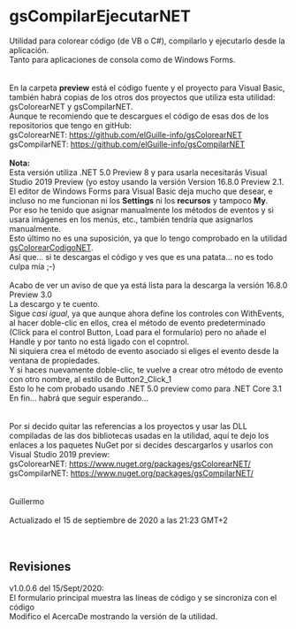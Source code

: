 # gsCompilarEjecutarNET
Utilidad para colorear código (de VB o C#), compilarlo y ejecutarlo desde la aplicación.<br>
Tanto para aplicaciones de consola como de Windows Forms.<br>
<br>
<br>
En la carpeta <b>preview</b> está el código fuente y el proyecto para Visual Basic, también habrá copias de los otros dos proyectos que utiliza esta utilidad:<br>
gsColorearNET y gsCompilarNET.<br>
Aunque te recomiendo que te descargues el código de esas dos de los repositorios que tengo en gitHub:<br>
gsColorearNET: https://github.com/elGuille-info/gsColorearNET<br>
gsCompilarNET: https://github.com/elGuille-info/gsCompilarNET<br>
<br>
<b>Nota:</b><br>
Esta versión utiliza .NET 5.0 Preview 8 y para usarla necesitarás Visual Studio 2019 Preview (yo estoy usando la versión Version 16.8.0 Preview 2.1.<br>
El editor de Windows Forms para Visual Basic deja mucho que desear, e incluso no me funcionan ni los <b>Settings</b> ni los <b>recursos</b> y tampoco <b>My</b>.<br>
Por eso he tenido que asignar manualmente los métodos de eventos y si usara imágenes en los menús, etc., también tendría que asignarlos manualmente.<br>
Esto último no es una suposición, ya que lo tengo comprobado en la utilidad <a href="https://github.com/elGuille-info/gsColorearCodigoNET">gsColorearCodigoNET</a>.<br>
Así que... si te descargas el código y ves que es una patata... no es todo culpa mía ;-)<br>
<br>
Acabo de ver un aviso de que ya está lista para la descarga la versión 16.8.0 Preview 3.0<br>
La descargo y te cuento.<br>
Sigue <i>casi igual</i>, ya que aunque ahora define los controles con WithEvents, al hacer doble-clic en ellos, crea el método de evento predeterminado (Click para el control Button, Load para el formulario) pero no añade el Handle y por tanto no está ligado con el copntrol.<br>
Ni siquiera crea el método de evento asociado si eliges el evento desde la ventana de propiedades.<br>
Y si haces nuevamente doble-clic, te vuelve a crear otro método de evento con otro nombre, al estilo de Button2_Click_1<br>
Esto lo he com probado usando .NET 5.0 preview como para .NET Core 3.1<br>
En fin... habrá que seguir esperando...<br>
<br>
<br>
Por si decido quitar las referencias a los proyectos y usar las DLL compiladas de las dos bibliotecas usadas en la utilidad, aquí te dejo los enlaces a los paquetes NuGet por si decides descargarlos y usarlos con Visual Studio 2019 preview:<br>
gsColorearNET: https://www.nuget.org/packages/gsColorearNET/<br>
gsCompilarNET: https://www.nuget.org/packages/gsCompilarNET/<br>
<br>
<br>
Guillermo<br>
<br>
Actualizado el 15 de septiembre de 2020 a las 21:23 GMT+2<br>
<br>
<br>
<h2>Revisiones</h2>
v1.0.0.6 del 15/Sept/2020:<br>
El formulario principal muestra las líneas de código y se sincroniza con el código<br>
Modifico el AcercaDe mostrando la versión de la utilidad.<br>
<br>
